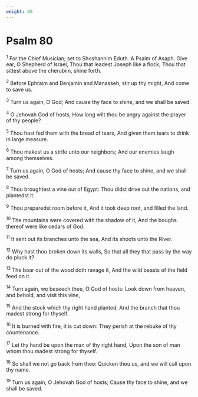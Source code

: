 ```yaml
---
weight: 80
---
```


# Psalm 80

<sup>1</sup> For the Chief Musician; set to Shoshannim Eduth. A Psalm of Asaph. Give ear, O Shepherd of Israel, Thou that leadest Joseph like a flock; Thou that sittest above the cherubim, shine forth. 

<sup>2</sup> Before Ephraim and Benjamin and Manasseh, stir up thy might, And come to save us. 

<sup>3</sup> Turn us again, O God; And cause thy face to shine, and we shall be saved. 

<sup>4</sup> O Jehovah God of hosts, How long wilt thou be angry against the prayer of thy people? 

<sup>5</sup> Thou hast fed them with the bread of tears, And given them tears to drink in large measure. 

<sup>6</sup> Thou makest us a strife unto our neighbors; And our enemies laugh among themselves. 

<sup>7</sup> Turn us again, O God of hosts; And cause thy face to shine, and we shall be saved. 

<sup>8</sup> Thou broughtest a vine out of Egypt: Thou didst drive out the nations, and plantedst it. 

<sup>9</sup> Thou preparedst room before it, And it took deep root, and filled the land. 

<sup>10</sup> The mountains were covered with the shadow of it, And the boughs thereof were like cedars of God. 

<sup>11</sup> It sent out its branches unto the sea, And its shoots unto the River. 

<sup>12</sup> Why hast thou broken down its walls, So that all they that pass by the way do pluck it? 

<sup>13</sup> The boar out of the wood doth ravage it, And the wild beasts of the field feed on it. 

<sup>14</sup> Turn again, we beseech thee, O God of hosts: Look down from heaven, and behold, and visit this vine, 

<sup>15</sup> And the stock which thy right hand planted, And the branch that thou madest strong for thyself. 

<sup>16</sup> It is burned with fire, it is cut down: They perish at the rebuke of thy countenance. 

<sup>17</sup> Let thy hand be upon the man of thy right hand, Upon the son of man whom thou madest strong for thyself. 

<sup>18</sup> So shall we not go back from thee: Quicken thou us, and we will call upon thy name. 

<sup>19</sup> Turn us again, O Jehovah God of hosts; Cause thy face to shine, and we shall be saved. 


